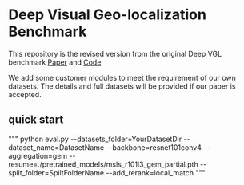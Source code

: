 # Deep Visual Geo-localization Benchmark
This repository is the revised version from the original Deep VGL benchmark [Paper](https://arxiv.org/abs/2204.03444) and [Code](https://github.com/gmberton/deep-visual-geo-localization-benchmark)

We add some customer modules to meet the requirement of our own datasets. The details and full datasets will be provided if our paper is accepted. 

## quick start
"""
python eval.py
--datasets_folder=YourDatasetDir
--dataset_name=DatasetName
--backbone=resnet101conv4
--aggregation=gem
--resume=./pretrained_models/msls_r101l3_gem_partial.pth
--split_folder=SpiltFolderName
--add_rerank=local_match
"""